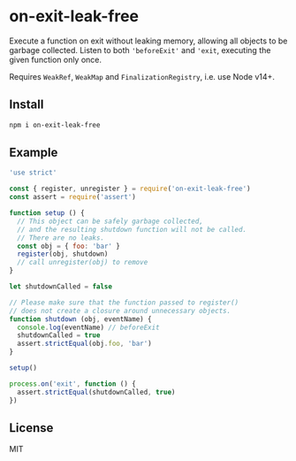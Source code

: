 # on-exit-leak-free

Execute a function on exit without leaking memory, allowing all objects to be garbage collected.
Listen to both `'beforeExit'` and `'exit`, executing the given function only once.


Requires `WeakRef`, `WeakMap` and `FinalizationRegistry`, i.e. use Node v14+.

## Install

```bash
npm i on-exit-leak-free
```

## Example

```js
'use strict'

const { register, unregister } = require('on-exit-leak-free')
const assert = require('assert')

function setup () {
  // This object can be safely garbage collected,
  // and the resulting shutdown function will not be called.
  // There are no leaks.
  const obj = { foo: 'bar' }
  register(obj, shutdown)
  // call unregister(obj) to remove
}

let shutdownCalled = false

// Please make sure that the function passed to register()
// does not create a closure around unnecessary objects.
function shutdown (obj, eventName) {
  console.log(eventName) // beforeExit
  shutdownCalled = true
  assert.strictEqual(obj.foo, 'bar')
}

setup()

process.on('exit', function () {
  assert.strictEqual(shutdownCalled, true)
})
```

## License

MIT
